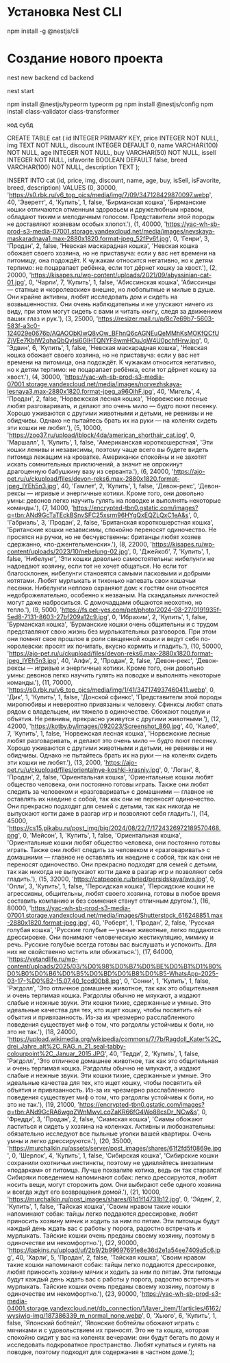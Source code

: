 # Установка Nest CLI
npm install -g @nestjs/cli

# Создание нового проекта
nest new backend
cd backend

nest start

npm install @nestjs/typeorm typeorm pg
npm install @nestjs/config
npm install class-validator class-transformer







код субд

CREATE TABLE cat (
    id INTEGER PRIMARY KEY,
    price INTEGER NOT NULL,
    img TEXT NOT NULL,
    discount INTEGER DEFAULT 0,
    name VARCHAR(100) NOT NULL,
    age INTEGER NOT NULL,
    buy VARCHAR(50) NOT NULL,
    issell INTEGER NOT NULL,
    isfavorite BOOLEAN DEFAULT false,
    breed VARCHAR(100) NOT NULL,
    description TEXT
);

INSERT INTO cat (id, price, img, discount, name, age, buy, isSell, isFavorite, breed, description) VALUES
(0, 30000, 'https://s0.rbk.ru/v6_top_pics/media/img/7/09/347128429870097.webp', 40, 'Эверетт', 4, 'Купить', 1, false, 'Бирманская кошка', 'Бирманские кошки отличаются отменным здоровьем и дружелюбным нравом, обладают тихим и мелодичным голосом. Представители этой породы не доставляют хозяевам особых хлопот.'),
(1, 40000, 'https://yac-wh-sb-prod-s3-media-07001.storage.yandexcloud.net/media/images/nevskaya-maskaradnaya1.max-2880x1820.format-jpeg_52fPv6f.jpg', 0, 'Генри', 3, 'Продан', 2, false, 'Невская маскарадная кошка', 'Невская кошка обожает своего хозяина, но не приставуча: если у вас нет времени на питомицу, она подождёт. К чужакам относится негативно, но к детям терпимо: не поцарапает ребёнка, если тот дёрнет кошку за хвост.'),
(2, 20000, 'https://kisapes.ru/wp-content/uploads/2021/09/abyssinian-cat-01.jpg', 0, 'Чарли', 7, 'Купить', 1, false, 'Абиссинская кошка', 'Абиссинцы — статные и «королевские» внешне, но любопытные и милые в душе. Они крайне активны, любят исследовать дом и сидеть на возвышенностях. Они очень наблюдательны и не упускают ничего из виду, при этом могут сидеть с вами и читать книгу, следя за движением ваших глаз и рук.'),
(3, 25000, 'https://resizer.mail.ru/p/8c7e69b7-5603-583f-a3c0-124029e0676b/AQAOObKIwQ8vOw_BFhnQ6cAGNEuQeMMhKsMOKfQCfUZjVEe7KblW2qhaQbQyIsi6GlHTQNYF8wmHOuJqW4U0pchfHrw.jpg', 0, 'Эдвин', 6, 'Купить', 1, false, 'Невская маскарадная кошка', 'Невская кошка обожает своего хозяина, но не приставуча: если у вас нет времени на питомица, она подождёт. К чужакам относится негативно, но к детям терпимо: не поцарапает ребёнка, если тот дёрнет кошку за хвост.'),
(4, 30000, 'https://yac-wh-sb-prod-s3-media-07001.storage.yandexcloud.net/media/images/norvezhskaya-lesnaya3.max-2880x1820.format-jpeg_a96OihF.jpg', 40, 'Мигель', 4, 'Продан', 2, false, 'Норвежская лесная кошка', 'Норвежские лесные любят разговаривать, и делают это очень мило — будто поют песенку. Хорошо уживаются с другими животными и детьми, не ревнивы и не обидчивы. Однако не пытайтесь брать их на руки — на коленях сидеть эти кошки не любят.'),
(5, 10000, 'https://zoo37.ru/upload/iblock/4da/american_shorthair_cat.jpg', 0, 'Маршалл', 1, 'Купить', 1, false, 'Американская короткошерстная', 'Эти кошки ленивы и независимы, поэтому чаще всего вы будете видеть питомца лежащим на кроватке. Американки спокойны и не захотят искать сомнительных приключений, а значит не опрокинут драгоценную бабушкину вазу из серванта.'),
(6, 24000, 'https://ajo-pet.ru/u/ckupload/files/devon-reks6.max-2880x1820.format-jpeg_lYEh5n3.jpg', 40, 'Гамлет', 2, 'Купить', 1, false, 'Девон-рекс', 'Девон-рексы — игривые и энергичные котики. Кроме того, они довольно умны: девонов легко научить гулять на поводке и выполнять некоторые команды.'),
(7, 14000, 'https://encrypted-tbn0.gstatic.com/images?q=tbn:ANd9GcTaTEckBSnvSFC25xsrm96HYgQxEQZLQxC1eA&s', 0, 'Габриэль', 3, 'Продан', 2, false, 'Британская короткошерстная кошка', 'Британские кошки независимы, спокойно переносят одиночество. Не просятся на ручки, но не бесчувственны: британцы любят хозяев сдержанно, «по-джентельменски».'),
(8, 22000, 'https://kisapes.ru/wp-content/uploads/2023/10/nebelung-02.jpg', 0, 'Джейкоб', 7, 'Купить', 1, false, 'Нибелунг', 'Эти кошки довольно самостоятельны: нибелунги не надоедают хозяину, если тот не хочет общаться. Но если тот благосклонен, нибелунги становятся самыми ласковыми и добрыми котятами. Любят мурлыкать и тихонько напевать свои кошачьи песенки. Нибелунги неплохо охраняют дом: к гостям они относятся недоброжелательно, особенно к незваным. На скандальных личностей могут даже наброситься. С домочадцами общаются неохотно, но тепло.'),
(9, 5000, 'https://fs.pet-yes.com/pet/photo/2024-08-27/0191935f-5ed8-7131-8603-27bf209a12c9.jpg', 0, 'Ибрахим', 2, 'Купить', 1, false, 'Бурманская кошка', 'Бурманские кошки очень общительны и с трудом представляют свою жизнь без мурлыкательных разговоров. При этом они помнят свое прошлое в роли священной кошки и ведут себя по-королевски: просят их почитать, вкусно кормить и гладить.'),
(10, 50000, 'https://ajo-pet.ru/u/ckupload/files/devon-reks6.max-2880x1820.format-jpeg_lYEh5n3.jpg', 40, 'Алфи', 2, 'Продан', 2, false, 'Девон-рекс', 'Девон-рексы — игривые и энергичные котики. Кроме того, они довольно умны: девонов легко научить гулять на поводке и выполнять некоторые команды.'),
(11, 70000, 'https://s0.rbk.ru/v6_top_pics/media/img/1/41/347174937460411.webp', 0, 'Дик', 1, 'Купить', 1, false, 'Донской сфинкс', 'Представители этой породы миролюбивы и невероятно привязаны к человеку. Сфинксы любят спать рядом с владельцем, им тяжело в одиночестве. Обожают поцелуи и объятия. Не ревнивы, прекрасно уживутся с другими животными.'),
(12, 42000, 'https://kotby.by/images/092023/Screenshot_860.jpg', 40, 'Калеб', 7, 'Купить', 1, false, 'Норвежская лесная кошка', 'Норвежские лесные любят разговаривать, и делают это очень мило — будто поют песенку. Хорошо уживаются с другими животными и детьми, не ревнивы и не обидчивы. Однако не пытайтесь брать их на руки — на коленях сидеть эти кошки не любят.'),
(13, 2000, 'https://ajo-pet.ru/u/ckupload/files/orientalnye-koshki-krasniy.jpg', 0, 'Логан', 8, 'Продан', 2, false, 'Ориентальная кошка', 'Ориентальные кошки любят общество человека, они постоянно готовы играть. Также они любят следить за человеком и «разговаривать» с домашними — главное не оставлять их наедине с собой, так как они не переносят одиночество. Они прекрасно подходят для семей с детьми, так как никогда не выпускают когти даже в разгар игр и позволяют себя гладить.'),
(14, 45000, 'https://cs15.pikabu.ru/post_img/big/2024/08/22/7/1724326972189570468.png', 0, 'Мейсон', 1, 'Купить', 1, false, 'Ориентальная кошка', 'Ориентальные кошки любят общество человека, они постоянно готовы играть. Также они любят следить за человеком и «разговаривать» с домашними — главное не оставлять их наедине с собой, так как они не переносят одиночество. Они прекрасно подходят для семей с детьми, так как никогда не выпускают когти даже в разгар игр и позволяют себя гладить.'),
(15, 32000, 'https://catpeople.ru/bried/persidskaya/ava.jpg', 0, 'Олли', 3, 'Купить', 1, false, 'Персидская кошка', 'Персидские кошки не агрессивны, общительны, любят своего хозяина, готовы в любое время составить компанию и без сомнения станут отличным другом.'),
(16, 80000, 'https://yac-wh-sb-prod-s3-media-07001.storage.yandexcloud.net/media/images/Shutterstock_616248851.max-2880x1820.format-jpeg.jpg', 40, 'Роберт', 1, 'Продан', 2, false, 'Русская голубая кошка', 'Русские голубые — умные животные, легко поддаются дрессировке. Они понимают человеческую жестикуляцию, мимику и речь. Русские голубые всегда готовы вас выслушать и успокоить. Для них не свойственно мстить или обижаться.'),
(17, 64000, 'https://vetandlife.ru/wp-content/uploads/2025/03/%D0%98%D0%B7%D0%BE%D0%B1%D1%80%D0%B0%D0%B6%D0%B5%D0%BD%D0%B8%D0%B5-WhatsApp-2025-03-17-%D0%B2-15.07.40_1ccd00b8.jpg', 0, 'Сонни', 1, 'Купить', 1, false, 'Рэгдолл', 'Это отличное домашнее животное, так как это общительная и очень терпимая кошка. Рэгдоллы обычно не мяукают, а издают слабые и нежные звуки. Эти кошки тихие, сдержанные и умные. Это идеальные качества для тех, кто ищет кошку, чтобы посвятить ей объятия и привязанность. Из-за их чрезмерно расслабленного поведения существует миф о том, что рэгдоллы устойчивы к боли, но это не так.'),
(18, 24000, 'https://upload.wikimedia.org/wikipedia/commons/7/7b/Ragdoll_Kater%2C_drei_Jahre_alt%2C_RAG_n_21_seal-tabby-colourpoint%2C_Januar_2015.JPG', 40, 'Тедди', 2, 'Купить', 1, false, 'Рэгдолл', 'Это отличное домашнее животное, так как это общительная и очень терпимая кошка. Рэгдоллы обычно не мяукают, а издают слабые и нежные звуки. Эти кошки тихие, сдержанные и умные. Это идеальные качества для тех, кто ищет кошку, чтобы посвятить ей объятия и привязанность. Из-за их чрезмерно расслабленного поведения существует миф о том, что рэгдоллы устойчивы к боли, но это не так.'),
(19, 21000, 'https://encrypted-tbn0.gstatic.com/images?q=tbn:ANd9GcRA6wgqZWnMwvLcqZaKR66fG4Wo88csDr_NCw&s', 0, 'Фредди', 3, 'Продан', 2, false, 'Сиамская кошка', 'Сиамы обожают ластиться и сидеть у хозяина на коленках. Активны и любознательны: обязательно исследуют все пыльные уголки вашей квартиры. Очень умны и легко дрессируются.'),
(20, 35000, 'https://murchalkin.ru/assets/server/post_images/shares/61f2fd5f0869e.jpg', 0, 'Шерлок', 4, 'Купить', 1, false, 'Сибирская кошка', 'Сибирские кошки сохранили охотничьи инстинкты, поэтому не удивляйтесь внезапным «подаркам» от питомца. Лучше похвалите котика, ведь он так старался! Сибиряки поведением напоминают собак: легко дрессируются, любят носить вещи, могут сторожить дом. Они выбирают себе одного хозяина и всегда ждут его возвращения домой.'),
(21, 10000, 'https://murchalkin.ru/post_images/shares/61d1f14731b12.jpg', 0, 'Эйден', 2, 'Купить', 1, false, 'Тайская кошка', 'Своим нравом такие кошки напоминают собак: тайцы легко поддаются дрессировке, любят приносить хозяину мячик и ходить за ним по пятам. Эти питомцы будут каждый день ждать вас с работы у порога, радостно встречать и мурлыкать. Тайские кошки очень преданы своему хозяину, поэтому в одиночестве им некомфортно.'),
(22, 90000, 'https://lapkins.ru/upload/uf/2b9/2b99697691e8e36d2e1a54ee7409a5c6.jpg', 40, 'Харли', 5, 'Продан', 2, false, 'Тайская кошка', 'Своим нравом такие кошки напоминают собак: тайцы легко поддаются дрессировке, любят приносить хозяину мячик и ходить за ним по пятам. Эти питомцы будут каждый день ждать вас с работы у порога, радостно встречать и мурлыкать. Тайские кошки очень преданы своему хозяину, поэтому в одиночестве им некомфортно.'),
(23, 90000, 'https://yac-wh-sb-prod-s3-media-04001.storage.yandexcloud.net/db_connection/1/layer_item/1/articles/6162/wysiwig-img/187386339_m_normal_none.webp', 0, 'Хьюго', 6, 'Купить', 1, false, 'Японский бобтейл', 'Японские бобтейлы обожают играть с мячиками и с удовольствием их приносят. Это не та кошка, которая спокойно сидит у вас на коленях вечерами: они будут бегать по дому и исследовать подкроватное пространство. Любят купаться и гулять на поводке, поэтому подходят для содержания в частном доме.');

